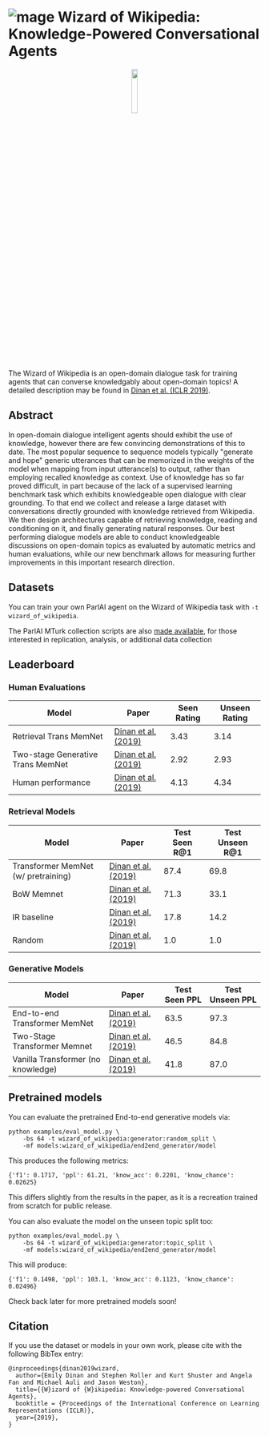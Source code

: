 # ![mage](mage.png) Wizard of Wikipedia: Knowledge-Powered Conversational Agents

<p align="center"><img width="15%" src="parrot.png" /></p>

The Wizard of Wikipedia is an open-domain dialogue task for training agents
that can converse knowledgably about open-domain topics!
A detailed description may
be found in [Dinan et al. (ICLR 2019)](https://arxiv.org/abs/1811.01241).

## Abstract

In open-domain dialogue intelligent agents should exhibit the use of knowledge,
however there are few convincing demonstrations of this to date.  The most
popular sequence to sequence models typically "generate and hope"  generic
utterances  that can be memorized in the weights of the model when mapping from
input utterance(s) to output, rather than employing recalled knowledge as
context.  Use of knowledge has so far proved difficult, in part because of the
lack of a supervised learning benchmark task which exhibits knowledgeable open
dialogue with clear grounding.  To that end we collect and release a large
dataset with conversations  directly grounded with knowledge retrieved from
Wikipedia.  We then design architectures capable of retrieving knowledge,
reading and conditioning on it, and finally generating natural responses.  Our
best performing dialogue models are able to conduct knowledgeable discussions
on open-domain topics as evaluated by automatic metrics and human evaluations,
while our new benchmark allows for measuring further improvements in this
important research direction.

## Datasets

You can train your own ParlAI agent on the Wizard of Wikipedia task with
`-t wizard_of_wikipedia`.

The ParlAI MTurk collection scripts are also
[made available](https://github.com/facebookresearch/ParlAI/tree/master/parlai/mturk/tasks/wizard_of_wikipedia),
for those interested in replication, analysis, or additional data collection

## Leaderboard

### Human Evaluations
Model                                | Paper          | Seen Rating   | Unseen Rating
------------------------------------ | -------------- | ------------- | ---------------
Retrieval Trans MemNet               | [Dinan et al. (2019)](https://arxiv.org/abs/1811.01241) | 3.43 | 3.14
Two-stage Generative Trans MemNet    | [Dinan et al. (2019)](https://arxiv.org/abs/1811.01241) | 2.92 | 2.93
Human performance                    | [Dinan et al. (2019)](https://arxiv.org/abs/1811.01241) | 4.13 | 4.34

### Retrieval Models

Model                                | Paper          | Test Seen R@1 | Test Unseen R@1
------------------------------------ | -------------- | ------------- | ---------------
Transformer MemNet (w/ pretraining)  | [Dinan et al. (2019)](https://arxiv.org/abs/1811.01241) | 87.4 | 69.8
BoW Memnet                           | [Dinan et al. (2019)](https://arxiv.org/abs/1811.01241) | 71.3 | 33.1
IR baseline                          | [Dinan et al. (2019)](https://arxiv.org/abs/1811.01241) | 17.8 | 14.2
Random                               | [Dinan et al. (2019)](https://arxiv.org/abs/1811.01241) |  1.0 |  1.0

### Generative Models

Model                                | Paper          | Test Seen PPL | Test Unseen PPL
------------------------------------ | -------------- | ------------- | ---------------
End-to-end Transformer MemNet        | [Dinan et al. (2019)](https://arxiv.org/abs/1811.01241) | 63.5 | 97.3
Two-Stage Transformer Memnet         | [Dinan et al. (2019)](https://arxiv.org/abs/1811.01241) | 46.5 | 84.8
Vanilla Transformer (no knowledge)   | [Dinan et al. (2019)](https://arxiv.org/abs/1811.01241) | 41.8 | 87.0


## Pretrained models

You can evaluate the pretrained End-to-end generative models via:

    python examples/eval_model.py \
        -bs 64 -t wizard_of_wikipedia:generator:random_split \
        -mf models:wizard_of_wikipedia/end2end_generator/model


This produces the following metrics:

    {'f1': 0.1717, 'ppl': 61.21, 'know_acc': 0.2201, 'know_chance': 0.02625}

This differs slightly from the results in the paper, as it is a recreation trained
from scratch for public release.

You can also evaluate the model on the unseen topic split too:

    python examples/eval_model.py \
        -bs 64 -t wizard_of_wikipedia:generator:topic_split \
        -mf models:wizard_of_wikipedia/end2end_generator/model

This will produce:

    {'f1': 0.1498, 'ppl': 103.1, 'know_acc': 0.1123, 'know_chance': 0.02496}

Check back later for more pretrained models soon!

## Citation

If you use the dataset or models in your own work, please cite with the
following BibTex entry:

    @inproceedings{dinan2019wizard,
      author={Emily Dinan and Stephen Roller and Kurt Shuster and Angela Fan and Michael Auli and Jason Weston},
      title={{W}izard of {W}ikipedia: Knowledge-powered Conversational Agents},
      booktitle = {Proceedings of the International Conference on Learning Representations (ICLR)},
      year={2019},
    }

